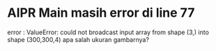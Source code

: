 # AIPR Main masih error di line 77
error : 
ValueError: could not broadcast input array from shape (3,) into shape (300,300,4)
apa salah ukuran gambarnya?
